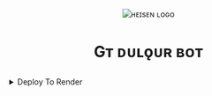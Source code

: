 <p align="center">

  <img src="https://te.legra.ph/file/5410b1d4091f5adfa8e17.jpg" alt="ʜᴇɪsᴇɴ ʟᴏɢᴏ">

</p>

<h1 align="center">

  <b>Gᴛ ᴅᴜʟǫᴜʀ ʙᴏᴛ</b>

</h1>
<details><summary>Deploy To Render</summary>
<br>
<b>
Use these commands:
<br>
<br>
• Build Command: <code>pip3 install -U -r requirements.txt</code>
<br>
<br>
• Start Command: <code>python3 bot.py</code>
<br>
<br>
Go to https://uptimerobot.com/ and add a monitor to keep your bot alive.
<br>
<br>
Use these settings when adding a monitor:</b>
<br>
<br>
<img src="https://telegra.ph/file/a79a156e44f43c9833b50.jpg" alt="render template">
<br>
<br>
<b>Click on the below button to deploy directly to render ↓</b>
<br>
<br>
<a href="https://render.com/deploy?repo=https://github.com/TGGTHERO/Autofilterv5.2.0/tree/main">
<img src="https://render.com/images/deploy-to-render-button.svg" alt="Deploy to Render">
</a>
</details>
